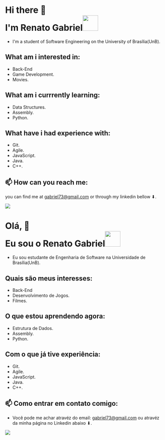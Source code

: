 ### 

# Hi there 👋 <br/> I'm Renato Gabriel<img src="https://user-images.githubusercontent.com/76188480/205390271-7bf0d886-7cda-42a3-869e-2118a66e5c36.gif" width="50">

- I'm a student of Software Engineering on the University of Brasília(UnB).

## What am i interested in:
- Back-End
- Game Development.
- Movies.

## What am i currrently learning:
- Data Structures.
- Assembly.
- Python.

## What have i had experience with:
- Git.
- Agile.
- JavaScript.
- Java.
- C++.

## 📫 How can you reach me:

you can find me at gabriel73@gmail.com or through my linkedin bellow ⬇.

<a href="https://www.linkedin.com/in/renato-gabriel-moreira-carvalho-5611a7218/" target="_blank"><img src="https://img.shields.io/badge/-LinkedIn-%230077B5?style=for-the-badge&logo=linkedin&logoColor=white"></a> 

### 

# Olá, 👋 <br/> Eu sou o Renato Gabriel<img src="https://user-images.githubusercontent.com/76188480/205390271-7bf0d886-7cda-42a3-869e-2118a66e5c36.gif" width="50">

- Eu sou estudante de Engenharia de Software na Universidade de Brasília(UnB).

## Quais são meus interesses:
- Back-End
- Desenvolvimento de Jogos.
- Filmes.

## O que estou aprendendo agora:
- Estrutura de Dados.
- Assembly.
- Python.

## Com o que já tive experiência:
- Git.
- Agile.
- JavaScript.
- Java.
- C++.

## 📫 Como entrar em contato comigo:

- Você pode me achar atravéz do email: gabriel73@gmail.com ou atravéz da minha página no Linkedin abaixo ⬇.

<a href="https://www.linkedin.com/in/renato-gabriel-moreira-carvalho-5611a7218/" target="_blank"><img src="https://img.shields.io/badge/-LinkedIn-%230077B5?style=for-the-badge&logo=linkedin&logoColor=white"></a> 
